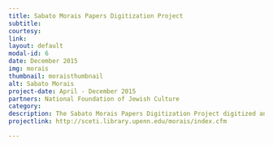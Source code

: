 ```yaml
---
title: Sabato Morais Papers Digitization Project
subtitle: 
courtesy: 
link:
layout: default
modal-id: 6
date: December 2015
img: morais
thumbnail: moraisthumbnail
alt: Sabato Morais
project-date: April - December 2015
partners: National Foundation of Jewish Culture
category: 
description: The Sabato Morais Papers Digitization Project digitized and encoded in TEI the entire Sabato Morais Papers, which belong to the Penn Libraries and reside at the Katz CAJS. We created a searchable database that performed full-text searching of every document in the Sabato Morais Papers and displays the images of retrieved documents alongside their encoded transcription. </br> This project is of interest to scholars of American, Italian and Sephardic Jewish history, religious studies, immigration and ethnic studies, Hebrew language and the history of Biblical interpretation, and the history of scholarship.  By making these writings and correspondence of Sabato Morais digitally available, researchers have access to primary sources that document the development of observant  Jewish life in the broad context of Victorian culture on both sides of the Atlantic during the nineteenth century. </br> The Italian-born Morais is chiefly remembered by historians as the founder and first president of the Jewish Theological Seminary, established in New York City in 1886 (today the institutional home of the Conservative denomination of American Judaism).  He also was an outspoken intellectual force whose public concerns, such as religious freedom, human rights, antislavery and the abolition of the death penalty were national and international in scope.  After his death, Cyrus Adler, the first operating president of Dropsie College and one of American Jewry's most visible public figures in the early twentieth century, described Morais as “the representative American Jew” to his co-religionists of England, France, Italy, and the Orient.  The New York Times remembered Morais as "the most eminent rabbi in this country . . . a powerful and aggressive factor in discussions of vast import and interest to millions of people; a deep, incisive, fearless thinker, speaker, and writer." 
projectlink: http://sceti.library.upenn.edu/morais/index.cfm

---
```

